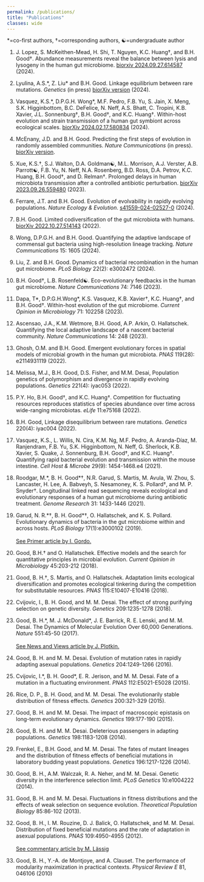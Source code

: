 ```yaml
---
permalink: /publications/
title: "Publications"
classes: wide
---
```


\*=co-first authors, †=corresponding authors, ☯=undergraduate author

1. J. Lopez, S. McKeithen-Mead,  H. Shi, T. Nguyen, K.C. Huang†, and B.H. Good†. Abundance measurements reveal the balance between lysis and lysogeny in the human gut microbiome. <a href="https://www.biorxiv.org/content/10.1101/2024.09.27.614587">biorxiv 2024.09.27.614587</a> (2024). 

1. Lyulina, A.S.\*, Z. Liu\* and B.H. Good. Linkage equilibrium between rare mutations. *Genetics* (in press) <a href="https://www.biorxiv.org/content/10.1101/2024.03.28.587282">biorXiv version</a> (2024).

1. Vasquez, K.S.\*, D.P.G.H. Wong\*, M.F. Pedro,  F.B. Yu,  S. Jain, X. Meng, S.K. Higginbottom, B.C. DeFelice,  N. Neff, A.S. Bhatt,  C. Tropini,  K.B. Xavier, J.L. Sonnenburg†, B.H. Good†, and K.C. Huang†. Within-host evolution and strain transmission of a human gut symbiont across ecological scales. <a href="https://www.biorxiv.org/content/10.1101/2024.02.17.580834">biorXiv 2024.02.17.580834</a> (2024).

1. McEnany, J.D. and B.H. Good. Predicting the first steps of evolution in randomly assembled communities. *Nature Communications* (in press). <a href="https://www.biorxiv.org/content/10.1101/2023.12.15.571925">biorXiv version</a>.

1. Xue, K.S.†, S.J. Walton,  D.A. Goldman☯, M.L. Morrison, A.J. Verster, A.B. Parrott☯, F.B. Yu,  N. Neff,  N.A. Rosenberg,  B.D. Ross,  D.A. Petrov,  K.C. Huang,  B.H. Good†, and D. Relman†. Prolonged delays in human microbiota transmission after a controlled antibiotic perturbation. <a href="https://www.biorxiv.org/content/10.1101/2023.09.26.559480">biorXiv 2023.09.26.559480</a> (2023).

1. Ferrare, J.T. and B.H. Good. Evolution of evolvability in rapidly evolving populations. *Nature Ecology & Evolution*. <a href="https://doi.org/10.1038/s41559-024-02527-0">s41559-024-02527-0</a> (2024).

1. B.H. Good. Limited codiversification of the gut microbiota with humans. <a href="https://doi.org/10.1101/2022.10.27.514143"> biorXiv 2022.10.27.514143</a> (2022).

1. Wong, D.P.G.H. and B.H. Good. Quantifying the adaptive landscape of commensal gut bacteria using high-resolution lineage tracking. *Nature Communications* 15: 1605 (2024).

1. Liu, Z. and B.H. Good. Dynamics of bacterial recombination in the human gut microbiome. *PLoS Biology* 22(2): e3002472 (2024). 

1. B.H. Good†, L.B. Rosenfeld☯. Eco-evolutionary feedbacks in the human gut microbiome. *Nature Communications* 74: 7146 (2023).

1. Dapa, T\*, D.P.G.H.Wong\*, K.S. Vasquez, K.B. Xavier†, K.C. Huang†, and B.H. Good†. Within-host evolution of the gut microbiome.  *Current Opinion in Microbiology* 71: 102258 (2023). 

1. Ascensao, J.A., K.M. Wetmore, B.H. Good, A.P. Arkin, O. Hallatschek. Quantifying the local adaptive landscape of a nascent bacterial community. *Nature Communications* 14: 248  (2023).

1. Ghosh, O.M. and B.H. Good.  Emergent evolutionary forces in spatial models of microbial growth in the human gut microbiota. *PNAS* 119(28): e2114931119 (2022).

1. Melissa, M.J., B.H. Good, D.S. Fisher, and M.M. Desai, Population genetics of polymorphism and divergence in rapidly evolving populations. *Genetics* 221(4): iyac053 (2022).

1. P.Y. Ho, B.H. Good†, and K.C. Huang†. Competition for fluctuating resources reproduces statistics of species abundance over time across wide-ranging microbiotas. *eLife* 11:e75168 (2022).

1. B.H. Good,  Linkage disequilibrium between rare mutations. *Genetics* 220(4): iyac004  (2022).

1. Vasquez, K.S., L. Willis, N. Cira, K.M. Ng, M.F. Pedro, A. Aranda-Díaz, M. Ranjendram, F.B. Yu, S.K. Higginbottom, N. Neff, G. Sherlock, K.B. Xavier, S. Quake, J. Sonnenburg, B.H. Good†, and K.C. Huang†. Quantifying rapid bacterial evolution and transmission within the mouse intestine. *Cell Host & Microbe* 29(9): 1454-1468.e4 (2021).

1. Roodgar, M.\*,  B. H. Good\*†,  N.R. Garud, S. Martis, M. Avula, W. Zhou, S. Lancaster, H. Lee, A. Babveyh, S. Nesamoney, K. S. Pollard†,  and M. P. Snyder†. Longitudinal linked read sequencing reveals ecological and evolutionary responses of a human gut microbiome during antibiotic treatment. *Genome Research* 31: 1433-1446 (2021).
   
1. Garud, N. R.\*†, B. H. Good\*†, O. Hallatschek, and K. S. Pollard. Evolutionary dynamics of bacteria in the gut microbiome within and across hosts. *PLoS Biology* 17(1):e3000102 (2019).<br/><br/>
<a href="https://journals.plos.org/plosbiology/article/authors?id=10.1371/journal.pbio.3000126">See Primer article by I. Gordo.</a>

1. Good, B.H.† and O. Hallatschek. Effective models and the search for quantitative principles in microbial evolution. *Current Opinion in Microbiology* 45:203-212 (2018). 

1. Good, B. H.†, S. Martis, and O. Hallatschek. Adaptation limits ecological diversification and promotes ecological tinkering during the competition for substitutable resources. *PNAS* 115:E10407-E10416 (2018). 

1. Cvijovic, I., B. H. Good, and M. M. Desai. The effect of strong purifying selection on genetic diversity. *Genetics* 209:1235-1278 (2018).

1. Good, B. H.\*, M. J. McDonald\*, J. E. Barrick, R. E. Lenski, and M. M. Desai. The Dynamics of Molecular Evolution Over 60,000 Generations. *Nature* 551:45-50 (2017). 
<br/><br/>
<a href="https://www.nature.com/articles/nature24152">See News and Views article by J. Plotkin.</a>

1. Good, B. H. and M. M. Desai. Evolution of mutation rates in rapidly adapting asexual populations. *Genetics* 204:1249-1266 (2016).

1. Cvijovic, I.\*, B. H. Good\*, E. R. Jerison, and M. M. Desai. Fate of a mutation in a fluctuating environment. *PNAS* 112:E5021-E5028 (2015). 

1. Rice, D. P., B. H. Good, and M. M. Desai. The evolutionarily stable distribution of fitness effects. *Genetics* 200:321-329 (2015).

1. Good, B. H. and M. M. Desai. The impact of macroscopic epistasis on long-term evolutionary dynamics. *Genetics* 199:177-190 (2015).

1. Good, B. H. and M. M. Desai. Deleterious passengers in adapting populations. *Genetics* 198:1183-1208 (2014).
 
1. Frenkel, E., B.H. Good, and M. M. Desai. The fates of mutant lineages and the distribution of fitness effects of beneficial mutations in laboratory budding yeast populations. *Genetics* 196:1217-1226 (2014).

1. Good, B. H., A.M. Walczak, R. A. Neher, and M. M. Desai. Genetic diversity in the interference selection limit. *PLoS Genetics* 10:e1004222 (2014).
 
1. Good, B. H. and M. M. Desai. Fluctuations in fitness distributions and the effects of weak selection on sequence evolution. *Theoretical Population Biology* 85:86-102 (2013).

1. Good, B. H., I. M. Rouzine, D. J. Balick, O. Hallatschek, and M. M. Desai.  Distribution of fixed beneficial mutations and the rate of adaptation in asexual populations. *PNAS* 109:4950-4955 (2012).
<br/><br/>
<a href="http://www.pnas.org/content/109/13/4719">See commentary article by M. Lässig</a>

1. Good, B. H., Y.-A. de Montjoye, and A. Clauset. The performance of modularity maximization in practical contexts. *Physical Review E* 81, 046106 (2010)